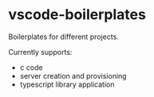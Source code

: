 # vscode-boilerplates

Boilerplates for different projects.

Currently supports:

* c code
* server creation and provisioning 
* typescript library application
